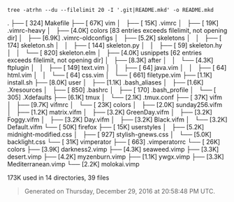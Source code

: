 `tree -atrhn --du --filelimit 20 -I '.git|README.mkd' -o README.mkd`

.
├── [ 324]  Makefile
├── [ 67K]  vim
│   ├── [ 15K]  .vimrc
│   ├── [ 19K]  .vimrc-heavy
│   ├── [4.0K]  colors [83 entries exceeds filelimit, not opening dir]
│   ├── [6.9K]  .vimrc-oldconfigs
│   ├── [5.2K]  skeletons
│   │   ├── [ 174]  skeleton.sh
│   │   ├── [ 144]  skeleton.py
│   │   ├── [  59]  skeleton.hy
│   │   └── [ 820]  skeleton.elm
│   ├── [4.0K]  usnippets [62 entries exceeds filelimit, not opening dir]
│   ├── [8.3K]  after
│   │   └── [4.3K]  ftplugin
│   │       ├── [ 149]  text.vim
│   │       ├── [  64]  java.vim
│   │       ├── [  64]  html.vim
│   │       └── [  64]  css.vim
│   └── [ 661]  filetype.vim
├── [1.1K]  install.sh
├── [8.0K]  user
│   ├── [1.1K]  .bash_aliases
│   ├── [1.6K]  .Xresources
│   ├── [ 850]  .bashrc
│   ├── [ 170]  .bash_profile
│   └── [ 305]  .Xdefaults
├── [6.1K]  tmux
│   └── [2.1K]  .tmux.conf
├── [ 37K]  vifm
│   ├── [9.7K]  vifmrc
│   └── [ 23K]  colors
│       ├── [2.0K]  sunday256.vifm
│       ├── [1.2K]  matrix.vifm
│       ├── [3.2K]  GreenDay.vifm
│       ├── [3.2K]  Foggy.vifm
│       ├── [3.2K]  Day.vifm
│       ├── [3.2K]  Black.vifm
│       └── [3.2K]  Default.vifm
└── [ 50K]  firefox
    ├── [ 15K]  userstyles
    │   ├── [5.2K]  midnight-modified.css
    │   ├── [ 927]  stylish-gnews.css
    │   └── [5.0K]  backlight.css
    └── [ 31K]  vimperator
        ├── [ 663]  .vimperatorrc
        └── [ 26K]  colors
            ├── [3.9K]  darkness2.vimp
            ├── [4.3K]  seaweed.vimp
            ├── [3.3K]  desert.vimp
            ├── [4.2K]  myzenburn.vimp
            ├── [1.1K]  ywgx.vimp
            ├── [3.3K]  Mediterranean.vimp
            └── [2.2K]  molokai.vimp

 173K used in 14 directories, 39 files

> Generated on Thursday, December 29, 2016 at 20:58:48 PM UTC.
